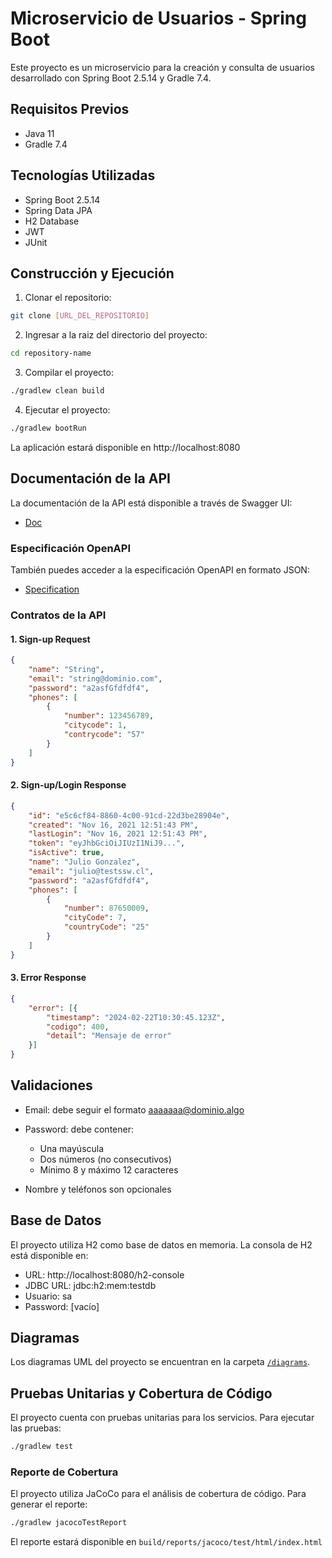 # Microservicio de Usuarios - Spring Boot

Este proyecto es un microservicio para la creación y consulta de usuarios desarrollado con Spring Boot 2.5.14 y Gradle 7.4.

## Requisitos Previos

- Java 11
- Gradle 7.4

## Tecnologías Utilizadas

- Spring Boot 2.5.14
- Spring Data JPA
- H2 Database
- JWT
- JUnit

## Construcción y Ejecución

1. Clonar el repositorio:
```bash
git clone [URL_DEL_REPOSITORIO]
```
2. Ingresar a la raiz del directorio del proyecto:
```bash
cd repository-name
```
3. Compilar el proyecto:
```bash
./gradlew clean build
```
4. Ejecutar el proyecto:
```bash
./gradlew bootRun
```
La aplicación estará disponible en http://localhost:8080

## Documentación de la API

La documentación de la API está disponible a través de Swagger UI:
- [Doc](http://localhost:8080/swagger-ui.html)

### Especificación OpenAPI

También puedes acceder a la especificación OpenAPI en formato JSON:
- [Specification](http://localhost:8080/v3/api-docs)

### Contratos de la API

#### 1. Sign-up Request
```json
{
    "name": "String",
    "email": "string@dominio.com",
    "password": "a2asfGfdfdf4",
    "phones": [
        {
            "number": 123456789,
            "citycode": 1,
            "contrycode": "57"
        }
    ]
}
```
#### 2. Sign-up/Login Response
```json
{
    "id": "e5c6cf84-8860-4c00-91cd-22d3be28904e",
    "created": "Nov 16, 2021 12:51:43 PM",
    "lastLogin": "Nov 16, 2021 12:51:43 PM",
    "token": "eyJhbGciOiJIUzI1NiJ9...",
    "isActive": true,
    "name": "Julio Gonzalez",
    "email": "julio@testssw.cl",
    "password": "a2asfGfdfdf4",
    "phones": [
        {
            "number": 87650009,
            "cityCode": 7,
            "countryCode": "25"
        }
    ]
}
```
#### 3. Error Response
```json
{
    "error": [{
        "timestamp": "2024-02-22T10:30:45.123Z",
        "codigo": 400,
        "detail": "Mensaje de error"
    }]
}
```
## Validaciones

- Email: debe seguir el formato aaaaaaa@dominio.algo
- Password: debe contener:

    - Una mayúscula
    - Dos números (no consecutivos)
    - Mínimo 8 y máximo 12 caracteres
- Nombre y teléfonos son opcionales

## Base de Datos
El proyecto utiliza H2 como base de datos en memoria. La consola de H2 está disponible en:

- URL: http://localhost:8080/h2-console
- JDBC URL: jdbc:h2:mem:testdb
- Usuario: sa
- Password: [vacío]

## Diagramas
Los diagramas UML del proyecto se encuentran en la carpeta [`/diagrams`](./diagrams).

## Pruebas Unitarias y Cobertura de Código
El proyecto cuenta con pruebas unitarias para los servicios. Para ejecutar las pruebas:
```bash
./gradlew test
```
### Reporte de Cobertura
El proyecto utiliza JaCoCo para el análisis de cobertura de código. Para generar el reporte:
```bash
./gradlew jacocoTestReport
```
El reporte estará disponible en `build/reports/jacoco/test/html/index.html`